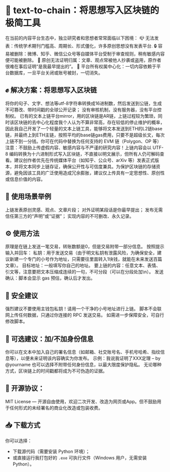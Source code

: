 # 🧠 text-to-chain：将思想写入区块链的极简工具
在当前的内容平台生态中，独立研究者和思想者常常面临以下困境：
📪 无法发表：传统学术期刊门槛高、周期长、形式僵化，许多原创思想没有发表平台.
🔒 容易被删除：微博、知乎、微信公众号等自媒体平台受制于审查规则，稍有敏感内容便可能被删除。
🧾 原创无法证明归属：文章、观点常被他人抄袭或盗用，原作者很难在事后证明“是我最早提出的”。
💬 平台所有权属中心化：一切内容依赖于平台数据库，一旦平台关闭或账号被封，一切消失。

## ✊ 解决方案：将思想写入区块链
将你的句子、文字、想法等utf-8字符串转换成16进制数，然后发送到公链，生成不可篡改、带时间戳的全球公开记录； 没有审核机制，没有服务器，没有平台控制权。
已有的文本上链平台mirror，用的区块链是AR链，上链过程较为繁琐，同时该区块链的去中心化程度我个人认为不算非常高，存在较低的停止维护的概率，因此我自己开发了一个轻量的文本上链工具，能够将文本发送到ETH的L2链base链，并最终上到ETH主链，按照平均的base链gas费用，只要不是超级长文，每次上链不到一分钱。你可在代码中替换为任何支持的 EVM 链（Polygon、OP 等）
注意：不鼓励上传虚假内容、敏感内容与不严谨的研究内容！上链内容会以 UTF-8 编码转换为十六进制形式写入区块链，不直接以明文展示，但所有人仍可解码查看。建议创作者优先在传统媒体平台（如知乎、公众号、arXiv 等）发表正式版本，并将文本同步上链存证，确保公开性与可信度兼具。为保护区块链的存储资源，避免因该工具的广泛使用造成冗余膨胀，建议仅上传具有一定思想性、原创性或信息价值的内容。

## 🌟 使用场景举例
上链发表原创灵感、观点、文章片段；
对外证明某段话是你最早提出；
发布无需信任第三方的“声明”或“证据”；
实现内容的不可删改、永久记录。
 
## ⚙️ 使用方法
原理是在链上发送一笔交易，转账数额是0，但是交易附带一部分信息。
按照提示输入并回车：
 私钥：用于发送交易（由于明文私钥有泄露风险，为确保安全，建议新建一个专门的小号作为地址，只需要往里面转入1块钱，就能在未来发送百篇文章）。
 目标地址：一般填写你自己的地址。
 要上链的内容：任意文本、表情、引文等，注意要把文本压缩成连续的一句，不可分段（可以在分段处加\n）。
 发送确认：脚本会显示 gas 预估，确认后才发出。
 
## 🔐 安全建议
 强烈建议不要使用主钱包私钥！请用一个干净的小号地址进行上链。
 脚本不会联网上传任何数据，只通过你连接的 RPC 发送交易。
 如需进一步保障安全，可自行修改脚本。
 
## 🧠 可选建议：加/不加身份信息
 你可以在文本中加入自己的署名信息（如邮箱、社交账号名、手机号哈希、指纹信息等），以便未来证明该内容确实为你发布。
 示例：我说我证明了XXX定理 – by @yourname
 也可以选择不附带任何身份信息，以最大限度保护隐私。
无论哪种方式，区块链上的时间戳都将成为不可伪造的证据。

## 📄 开源协议：
MIT License — 开源自由使用，欢迎二次开发、改造为网页或App。但不鼓励用于任何形式的未经署名的商业化改造或包装收费。

## 📥 下载方式
你可以选择：
- 下载源代码（需要安装 Python 环境）；
- 或直接运行我打包好的 `.exe` 可执行文件（Windows 用户，无需安装Python）。
